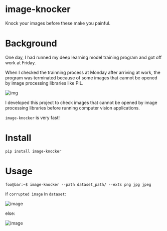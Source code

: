# image-knocker

Knock your images before these make you painful.

# Background

One day, I had runned my deep learning model training program and got off work at Friday.

When I checked the trainning process at Monday after arriving at work, the program was terminated because of some images that cannot be opened by image processing libraries like PIL.

![img](https://user-images.githubusercontent.com/35001605/132240388-d54b710f-4d87-461c-855e-cbab155a3a4c.png)

I developed this project to check images that cannot be opened by image processing libraries before running computer vision applications.

`image-knocker` is very fast!

# Install

```
pip install image-knocker
```

# Usage

```console
foo@bar:~$ image-knocker --path dataset_path/ --exts png jpg jpeg
```

if `corrupted image` in `dataset`:

![image](https://user-images.githubusercontent.com/35001605/132241444-fffa8eda-cccd-44e6-9f43-5943c4ae2614.png)

else:

![image](https://user-images.githubusercontent.com/35001605/132238630-39fcd964-1603-4c71-9e38-f0643ea04817.png)



